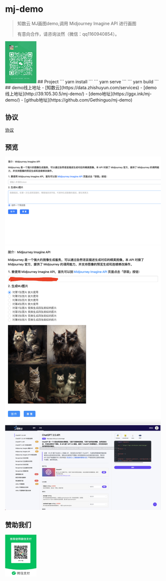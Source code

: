 # mj-demo
> 知数云 MJ画图demo,调用  Midjourney Imagine API 进行画图
> 
> 有意向合作，请咨询淡然（微信：qq1160940854）。

<img src="./doc/code2.png"   width="20%">
## Project 
```
yarn install
```
```
yarn serve
```
```
yarn build
```
## demo线上地址
- [知数云](https://data.zhishuyun.com/services)
- [demo线上地址](http://39.105.30.5/mj-demo/)
- [demo地址](https://ggx.ink/mj-demo/)
- [github地址](https://github.com/Gethinguo/mj-demo)

## 协议

[协议](./LICENSE.md)
## 预览
![](./doc/preview0.png)
![](./doc/preview1.png)
![](./doc/preview2.png)

## 赞助我们
<img src="./doc/code.jpeg"   width="20%">